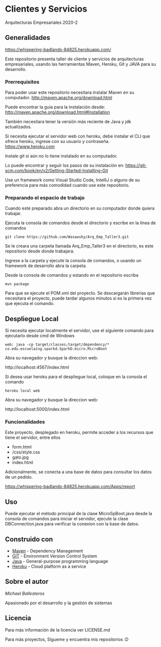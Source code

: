 # Clientes y Servicios

Arquitecturas Empresariales 2020-2

## Generalidades

https://whispering-badlands-84825.herokuapp.com/

Este repositorio presenta taller de cliente y servicios de arquitecturas empresariales, usando las herramientas Maven, Heroku, Git y JAVA para su desarrollo.


### Prerrequisitos

Para poder usar este repositorio necesitara instalar Maven en su computador.
http://maven.apache.org/download.html

Puede encontrar la guía para la instalación desde:
http://maven.apache.org/download.html#Installation

También necesitara tener la versión más reciente de Java y jdk actualizados.

Si necesita ejecutar el servidor web con heroku, debe instalar el CLI que ofrece heroku, ingrese con su usuario y contraseña.
https://www.heroku.com

Instale git si aún no lo tiene instalado en su computador.

Lo puede encontrar y seguir los pasos de su instalación en:
https://git-scm.com/book/en/v2/Getting-Started-Installing-Git

Use un framework como Visual Studio Code, IntelliJ o alguno de su preferencia para más comodidad cuando use este repositorio.


### Preparando el espacio de trabajo

Cuando esté preparado abra un directorio en su computador donde quiera trabajar.

Ejecuta la consola de comandos desde el directorio y escribe en la línea de comandos

```
git clone https://github.com/Wasawsky/Arq_Emp_Taller3.git

```

Se le creara una carpeta llamada Arq_Emp_Taller3 en el directorio, es este repositorio desde donde trabajara.

Ingrese a la carpeta y ejecute la consola de comandos, o usando un framework de desarrollo abra la carpeta.

Desde la consola de comandos y estando en el repositorio escriba

```
mvn package
```

Para que se ejecute el POM.xml del proyecto.
Se descargarán librerías que necesitara el proyecto, puede tardar algunos minutos si es la primera vez que ejecuta el comando.

## Despliegue Local

Si necesita ejecutar localmente el servidor, use el siguiente comando para ejecutarlo desde cmd de Windows

```
web: java -cp target/classes;target/dependency/* co.edu.escuelaing.sparkd.SparkD.micro.MicroBoot
```
Abra su navegador y busque la direccion web:

http://localhost:4567/index.html

Si desea usar heroku para el despliegue local, coloque en la consola el comando

```
heroku local web
```

Abra su navegador y busque la direccion web:


http://localhost:5000/index.html

### Funcionalidades

Este proyecto, desplegado en heroku, permite acceder a los recursos que tiene el servidor, entre ellos

- form.html
- /css/style.css
- gato.jpg
- index.html

Adicionalmente, se conecta a una base de datos para consultar los datos de un pedido.

https://whispering-badlands-84825.herokuapp.com/Apps/report

## Uso

Puede ejecutar el método principal de la clase MicroSpBoot.java desde la consola de comandos para iniciar el servidor, ejecute la clase DBConnection.java para verificar la conexion con la base de datos.


## Construido con

* [Maven](https://maven.apache.org/) - Dependency Management
* [GIT](https://git-scm.com/) - Environment Version Control System
* [Java](https://www.java.com/es/) - General-purpose programming language
* [Heroku](https://www.heroku.com) - Cloud platform as a service

## Sobre el autor

*Michael Ballesteros*

Apasionado por el desarrollo y la gestión de sistemas

## Licencia

Para más información de la licencia ver LICENSE.md

Para más proyectos, Sígueme y encuentra mis repositorios :D


